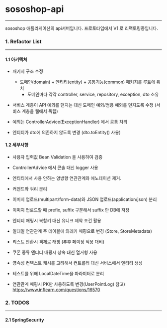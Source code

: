 # sososhop-api

---

sososhop 애플리케이션의 api서버입니다. 
프로토타입에서 V1 로 리팩토링중입니다.


### 1. Refactor List 

---

#### 1.1 아키텍쳐 

* 패키지 구조 수정 
  * 도메인(domain) + 엔티티(entity) + 공통기능(common) 패키지를 루트에 위치
    * 도메인마다 각각 controller, service, repository, exception, dto 소유
    
* 서비스 계층이 API 예외를 던지는 대신 도메인 예외/범용 예외를 던지도록 수정 (서비스 계층을 웹에서 독립)

* 예외는 ControllerAdvice(ExceptionHandler) 에서 공통 처리

* 엔티티가 dto에 의존하지 않도록 변경 (dto.toEntity() 사용)

#### 1.2 세부사항

* 사용자 입력값 Bean Validation 을 사용하여 검증 

* ControllerAdvice 에서 콘솔 대신 logger 사용

* 엔티티에서 사용 안하는 양방향 연관관계와 애노테이션 제거.  

* 커맨드와 쿼리 분리

* 이미지 업로드(multipart/form-data)와 JSON 업로드(application/json) 분리 

* 이미지 업로드할 때 prefix, suffix 구분해서 suffix 만 DB에 저장

* 엔티티 매핑시 복합키 대신 유니크 제약 조건 활용

* 일대일 연관관계 주 테이블에 외래키 매핑으로 변경 (Store, StoreMetadata)

* 리스트 반환시 객체로 래핑 (추후 페이징 적용 대비)

* 쿠폰 종류 엔티티 매핑시 상속 대신 열거형 사용

* 영속성 컨텍스트 캐시를 고려해서 컨트롤러 대신 서비스에서 엔티티 생성

* 테스트를 위해 LocalDateTime을 파라미터로 분리

* 연관관계 매핑시 PK만 사용하도록 변경(UserPointLog) 참고) https://www.inflearn.com/questions/16570


### 2. TODOS

---

#### 2.1 SpringSecurity 